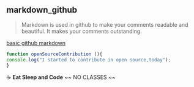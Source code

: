 ## markdown_github

> Markdown is used in github to make your comments readable and beautiful.
> It makes your comments outstanding.

[basic github markdown](https://docs.github.com/en/get-started/writing-on-github/getting-started-with-writing-and-formatting-on-github/basic-writing-and-formatting-syntax)

``` javascript 
function openSourceContribution (){
console.log("I started to contribute in open source,today");
}
```

☕ __Eat Sleep and Code__
 ~~ NO CLASSES ~~
